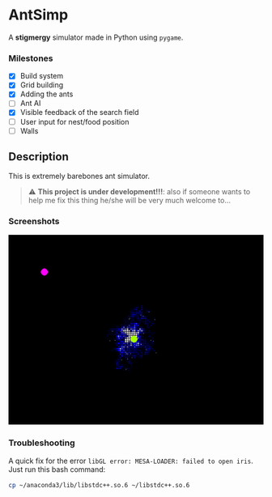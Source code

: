 # AntSimp
A __stigmergy__ simulator made in Python using `pygame`.

### Milestones

- [x] Build system
- [x] Grid building
- [x] Adding the ants
- [ ] Ant AI
- [x] Visible feedback of the search field 
- [ ] User input for nest/food position 
- [ ] Walls

## Description
This is extremely barebones ant simulator.

> :warning: __This project is under development!!!__: also if someone wants to help me fix this thing he/she will be very much welcome to...

### Screenshots
![](res/screenshot.png)

### Troubleshooting
A quick fix for the error `libGL error: MESA-LOADER: failed to open iris`. Just run this bash command:
```bash
cp ~/anaconda3/lib/libstdc++.so.6 ~/libstdc++.so.6
```